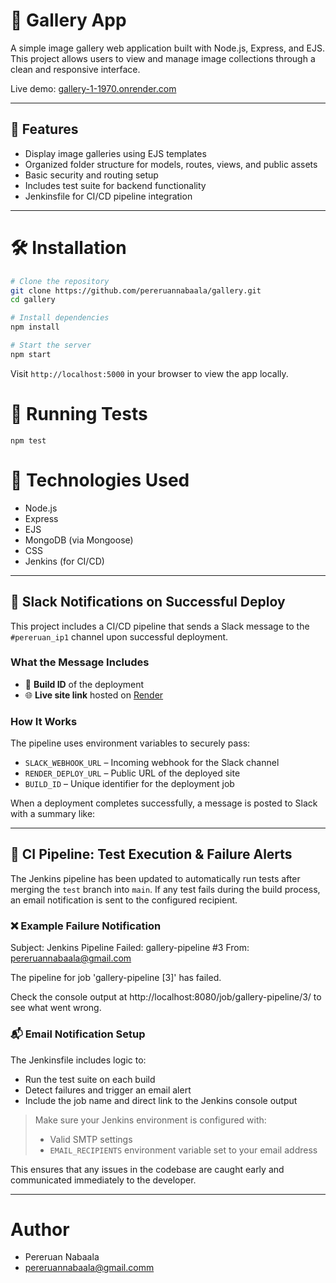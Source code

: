 # 📸 Gallery App

A simple image gallery web application built with Node.js, Express, and EJS. This project allows users to view and manage image collections through a clean and responsive interface.

Live demo: [gallery-1-1970.onrender.com](https://gallery-1-1970.onrender.com)

---

## 🚀 Features

- Display image galleries using EJS templates
- Organized folder structure for models, routes, views, and public assets
- Basic security and routing setup
- Includes test suite for backend functionality
- Jenkinsfile for CI/CD pipeline integration

---

# 🛠️ Installation

```bash
# Clone the repository
git clone https://github.com/pereruannabaala/gallery.git
cd gallery

# Install dependencies
npm install

# Start the server
npm start
```
Visit ``http://localhost:5000`` in your browser to view the app locally.

# 🧪 Running Tests
```
npm test
```

# 🧰 Technologies Used

- Node.js
- Express
- EJS
- MongoDB (via Mongoose)
- CSS
- Jenkins (for CI/CD)

---

## 📣 Slack Notifications on Successful Deploy

This project includes a CI/CD pipeline that sends a Slack message to the `#pereruan_ip1` channel upon successful deployment.

### What the Message Includes

- 🔢 **Build ID** of the deployment
- 🌐 **Live site link** hosted on [Render](https://render.com)

### How It Works

The pipeline uses environment variables to securely pass:

- `SLACK_WEBHOOK_URL` – Incoming webhook for the Slack channel
- `RENDER_DEPLOY_URL` – Public URL of the deployed site
- `BUILD_ID` – Unique identifier for the deployment job

When a deployment completes successfully, a message is posted to Slack with a summary like:

---

## 🧪 CI Pipeline: Test Execution & Failure Alerts

The Jenkins pipeline has been updated to automatically run tests after merging the `test` branch into `main`. If any test fails during the build process, an email notification is sent to the configured recipient.

### ❌ Example Failure Notification

Subject: Jenkins Pipeline Failed: gallery-pipeline #3 
From: pereruannabaala@gmail.com

The pipeline for job 'gallery-pipeline [3]' has failed.

Check the console output at http://localhost:8080/job/gallery-pipeline/3/ to see what went wrong.


### 📬 Email Notification Setup

The Jenkinsfile includes logic to:

- Run the test suite on each build
- Detect failures and trigger an email alert
- Include the job name and direct link to the Jenkins console output

> Make sure your Jenkins environment is configured with:
> - Valid SMTP settings
> - `EMAIL_RECIPIENTS` environment variable set to your email address

This ensures that any issues in the codebase are caught early and communicated immediately to the developer.

---

# Author
- Pereruan Nabaala
- pereruannabaala@gmail.comm

